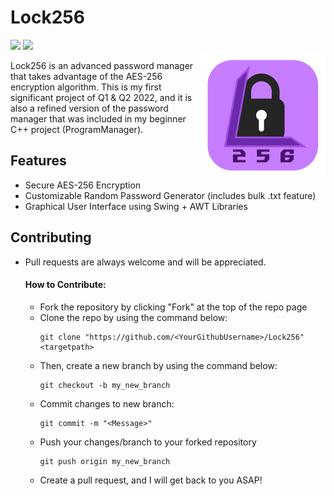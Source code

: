 # Lock256

<div>
    <img src="https://img.shields.io/badge/java-%3E%3D17.0.2-6D29AD.svg?style=plastic">
    <img src="https://img.shields.io/badge/license-GPL--3.0-6D29AD.svg?style=plastic">
</div>

<img align="right" src="https://github.com/OmnipotentBlade/omnipotentblade/blob/main/256_icon_rounded.png" width="200" height="200">

Lock256 is an advanced password manager that takes advantage of the AES-256 encryption algorithm.
This is my first significant project of Q1 & Q2 2022, and it is also a refined version of the password manager that was included in my beginner C++ project (ProgramManager).

## Features
- Secure AES-256 Encryption
- Customizable Random Password Generator (includes bulk .txt feature)
- Graphical User Interface using Swing + AWT Libraries

## Contributing

- Pull requests are always welcome and will be appreciated.

    #### How to Contribute:
    - Fork the repository by clicking "Fork" at the top of the repo page
    - Clone the repo by using the command below:
        ```
        git clone "https://github.com/<YourGithubUsername>/Lock256" <targetpath>
        ```
    - Then, create a new branch by using the command below:
        ```
        git checkout -b my_new_branch
        ```
    - Commit changes to new branch:
        ```
        git commit -m "<Message>"
        ```
    - Push your changes/branch to your forked repository
        ```
        git push origin my_new_branch
        ```
    - Create a pull request, and I will get back to you ASAP!
